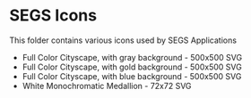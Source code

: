# SEGS Icons
This folder contains various icons used by SEGS Applications
- Full Color Cityscape, with gray background - 500x500 SVG
- Full Color Cityscape, with gold background - 500x500 SVG
- Full Color Cityscape, with blue background - 500x500 SVG
- White Monochromatic Medallion - 72x72 SVG
